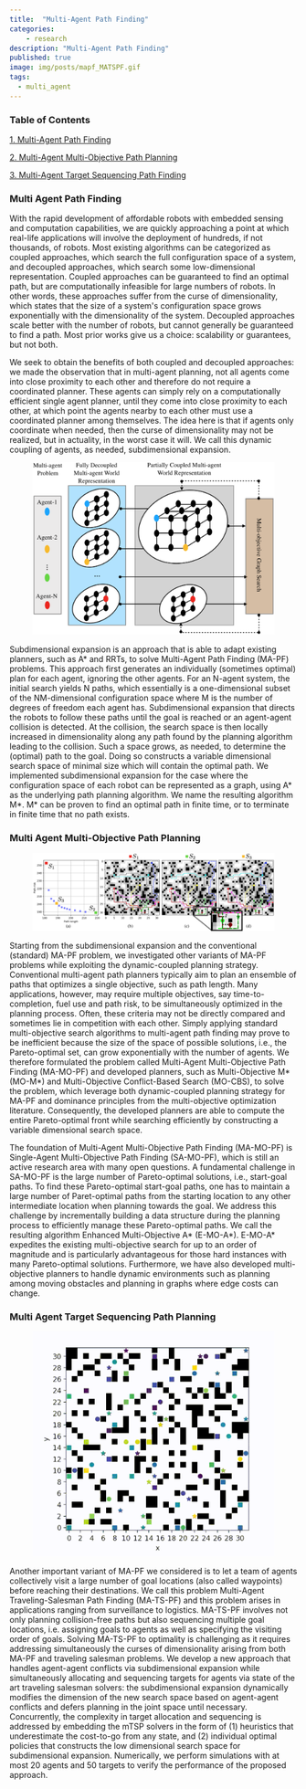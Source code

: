 ```yaml
---
title:  "Multi-Agent Path Finding"
categories:
    - research
description: "Multi-Agent Path Finding"
published: true
image: img/posts/mapf_MATSPF.gif
tags:
  - multi_agent
---
```


### Table of Contents


<A href="#multi-agent-path-finding">1. Multi-Agent Path Finding</A>

<A href="#multi-agent-multi-objective-path-planning">2. Multi-Agent Multi-Objective Path Planning</A>

<A href="#multi-agent-target-sequencing-path-planning">3. Multi-Agent Target Sequencing Path Finding</A>



### Multi Agent Path Finding

With the rapid development of affordable robots with embedded sensing and computation capabilities, we are quickly approaching a point at which real-life applications will involve the deployment of hundreds, if not thousands, of robots. Most existing algorithms can be categorized as coupled approaches, which search the full configuration space of a system, and decoupled approaches, which search some low-dimensional representation. Coupled approaches can be guaranteed to find an optimal path, but are computationally infeasible for large numbers of robots. In other words, these approaches suffer from the curse of dimensionality, which states that the size of a system's configuration space grows exponentially with the dimensionality of the system. Decoupled approaches scale better with the number of robots, but cannot generally be guaranteed to find a path. Most prior works give us a choice: scalability or guarantees, but not both.

We seek to obtain the benefits of both coupled and decoupled approaches: we made the observation that in multi-agent planning, not all agents come into close proximity to each other and therefore do not require a coordinated planner. These agents can simply rely on a computationally efficient single agent planner, until they come into close proximity to each other, at which point the agents nearby to each other must use a coordinated planner among themselves. The idea here is that if agents only coordinate when needed, then the curse of dimensionality may not be realized, but in actuality, in the worst case it will. We call this dynamic coupling of agents, as needed, subdimensional expansion.

<figure>
 <img src="img/posts/mapf_subdimExp.png" alt="" />
</figure>

Subdimensional expansion is an approach that is able to adapt existing planners, such as A* and RRTs, to solve Multi-Agent Path Finding (MA-PF) problems. This approach first generates an individually (sometimes optimal) plan for each agent, ignoring the other agents. For an N-agent system, the initial search yields N paths, which essentially is a one-dimensional subset of the NM-dimensional configuration space where M is the number of degrees of freedom each agent has. Subdimensional expansion that directs the robots to follow these paths until the goal is reached or an agent-agent collision is detected. At the collision, the search space is then locally increased in dimensionality along any path found by the planning algorithm leading to the collision. Such a space grows, as needed, to determine the (optimal) path to the goal. Doing so constructs a variable dimensional search space of minimal size which will contain the optimal path. We implemented subdimensional expansion for the case where the configuration space of each robot can be represented as a graph, using A* as the underlying path planning algorithm. We name the resulting algorithm M*.
M* can be proven to find an optimal path in finite time, or to terminate in finite time that no path exists.


### Multi Agent Multi-Objective Path Planning


<figure>
 <img src="img/posts/mapf_multiObj.png" alt="" />
</figure>


Starting from the subdimensional expansion and the conventional (standard) MA-PF problem, we investigated other variants of MA-PF problems while exploiting the dynamic-coupled planning strategy. Conventional multi-agent path planners typically aim to plan an ensemble of paths that optimizes a single objective, such as path length. Many applications, however, may require multiple objectives, say time-to-completion, fuel use and path risk, to be simultaneously optimized in the planning process. Often, these criteria may not be directly compared and sometimes lie in competition with each other. Simply applying standard multi-objective search algorithms to multi-agent path finding may prove to be inefficient because the size of the space of possible solutions, i.e., the Pareto-optimal set, can grow exponentially with the number of agents. We therefore formulated the problem called Multi-Agent Multi-Objective Path Finding (MA-MO-PF) and developed planners, such as Multi-Objective M* (MO-M*) and Multi-Objective Conflict-Based Search (MO-CBS), to solve the problem, which leverage both dynamic-coupled planning strategy for MA-PF and dominance principles from the multi-objective optimization literature. Consequently, the developed planners are able to compute the entire Pareto-optimal front while searching efficiently by constructing a variable dimensional search space.

The foundation of Multi-Agent Multi-Objective Path Finding (MA-MO-PF) is Single-Agent Multi-Objective Path Finding (SA-MO-PF), which is still an active research area with many open questions.
A fundamental challenge in SA-MO-PF is the large number of Pareto-optimal solutions, i.e., start-goal paths.
To find these Pareto-optimal start-goal paths, one has to maintain a large number of Paret-optimal paths from the starting location to any other intermediate location when planning towards the goal.
We address this challenge by incrementally building a data structure during the planning process to efficiently manage these Pareto-optimal paths.
We call the resulting algorithm Enhanced Multi-Objective A* (E-MO-A*).
E-MO-A* expedites the existing multi-objective search for up to an order of magnitude and is particularly advantageous for those hard instances with many Pareto-optimal solutions.
Furthermore, we have also developed multi-objective planners to handle dynamic environments such as planning among moving obstacles and planning in graphs where edge costs can change.


### Multi Agent Target Sequencing Path Planning


<figure>
 <img src="img/posts/mapf_MATSPF.gif" alt="" />
</figure>


Another important variant of MA-PF we considered is to let a team of agents collectively visit a large number of goal locations (also called waypoints) before reaching their destinations. We call this problem Multi-Agent Traveling-Salesman Path Finding (MA-TS-PF) and this problem arises in applications ranging from surveillance to logistics. MA-TS-PF involves not only planning collision-free paths but also sequencing multiple goal locations, i.e. assigning goals to agents as well as specifying the visiting order of goals. Solving MA-TS-PF to optimality is challenging as it requires addressing simultaneously the curses of dimensionality arising from both MA-PF and traveling salesman problems. We develop a new approach that handles agent-agent conflicts via subdimensional expansion while simultaneously allocating and sequencing targets for agents via state of the art traveling salesman solvers: the subdimensional expansion dynamically modifies the dimension of the new search space based on agent-agent conflicts and defers planning in the joint space until necessary. Concurrently, the complexity in target allocation and sequencing is addressed by embedding the mTSP solvers in the form of (1) heuristics that underestimate the cost-to-go from any state, and (2) individual optimal policies that constructs the low dimensional search space for subdimensional expansion. Numerically, we perform simulations with at most 20 agents and 50 targets to verify the performance of the proposed approach.


